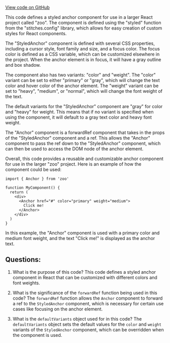 [View code on GitHub](zoo-labs/zoo/blob/master/app/components/primitives/Anchor.tsx)

This code defines a styled anchor component for use in a larger React project called "zoo". The component is defined using the "styled" function from the "stitches.config" library, which allows for easy creation of custom styles for React components. 

The "StyledAnchor" component is defined with several CSS properties, including a cursor style, font family and size, and a focus color. The focus color is defined as a CSS variable, which can be customized elsewhere in the project. When the anchor element is in focus, it will have a gray outline and box shadow.

The component also has two variants: "color" and "weight". The "color" variant can be set to either "primary" or "gray", which will change the text color and hover color of the anchor element. The "weight" variant can be set to "heavy", "medium", or "normal", which will change the font weight of the text.

The default variants for the "StyledAnchor" component are "gray" for color and "heavy" for weight. This means that if no variant is specified when using the component, it will default to a gray text color and heavy font weight.

The "Anchor" component is a forwardRef component that takes in the props of the "StyledAnchor" component and a ref. This allows the "Anchor" component to pass the ref down to the "StyledAnchor" component, which can then be used to access the DOM node of the anchor element.

Overall, this code provides a reusable and customizable anchor component for use in the larger "zoo" project. Here is an example of how the component could be used:

```
import { Anchor } from 'zoo'

function MyComponent() {
  return (
    <div>
      <Anchor href="#" color="primary" weight="medium">
        Click me!
      </Anchor>
    </div>
  )
}
```

In this example, the "Anchor" component is used with a primary color and medium font weight, and the text "Click me!" is displayed as the anchor text.
## Questions: 
 1. What is the purpose of this code?
   This code defines a styled anchor component in React that can be customized with different colors and font weights.

2. What is the significance of the `forwardRef` function being used in this code?
   The `forwardRef` function allows the `Anchor` component to forward a ref to the `StyledAnchor` component, which is necessary for certain use cases like focusing on the anchor element.

3. What is the `defaultVariants` object used for in this code?
   The `defaultVariants` object sets the default values for the `color` and `weight` variants of the `StyledAnchor` component, which can be overridden when the component is used.
